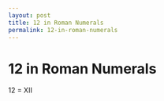 ```yaml
---
layout: post
title: 12 in Roman Numerals
permalink: 12-in-roman-numerals
---
```


# 12 in Roman Numerals

12 = XII
